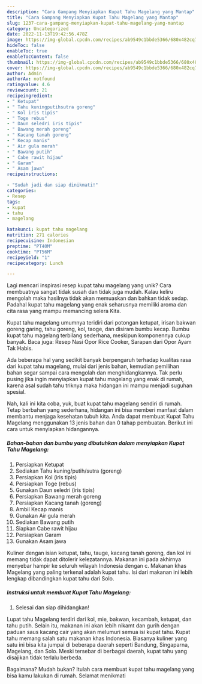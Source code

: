 ```yaml
---
description: "Cara Gampang Menyiapkan Kupat Tahu Magelang yang Mantap"
title: "Cara Gampang Menyiapkan Kupat Tahu Magelang yang Mantap"
slug: 1237-cara-gampang-menyiapkan-kupat-tahu-magelang-yang-mantap
category: Uncategorized
date: 2022-11-13T19:42:56.478Z
image: https://img-global.cpcdn.com/recipes/ab9549c1bbde5366/680x482cq70/kupat-tahu-magelang-foto-resep-utama.jpg
hideToc: false
enableToc: true
enableTocContent: false
thumbnail: https://img-global.cpcdn.com/recipes/ab9549c1bbde5366/680x482cq70/kupat-tahu-magelang-foto-resep-utama.jpg
cover: https://img-global.cpcdn.com/recipes/ab9549c1bbde5366/680x482cq70/kupat-tahu-magelang-foto-resep-utama.jpg
author: Admin
authorAv: notfound
ratingvalue: 4.6
reviewcount: 21
recipeingredient:
- " Ketupat"
- " Tahu kuningputihsutra goreng"
- " Kol iris tipis"
- " Toge rebus"
- " Daun seledri iris tipis"
- " Bawang merah goreng"
- " Kacang tanah goreng"
- " Kecap manis"
- " Air gula merah"
- " Bawang putih"
- " Cabe rawit hijau"
- " Garam"
- " Asam jawa"
recipeinstructions:

- "Sudah jadi dan siap dinikmati!"
categories:
- Resep
tags:
- kupat
- tahu
- magelang

katakunci: kupat tahu magelang 
nutrition: 271 calories
recipecuisine: Indonesian
preptime: "PT40M"
cooktime: "PT56M"
recipeyield: "1"
recipecategory: Lunch

---
```





Lagi mencari inspirasi resep kupat tahu magelang yang unik? Cara membuatnya sangat tidak susah dan tidak juga mudah. Kalau keliru mengolah maka hasilnya tidak akan memuaskan dan bahkan tidak sedap. Padahal kupat tahu magelang yang enak seharusnya memiliki aroma dan cita rasa yang mampu memancing selera Kita.





Kupat tahu magelang umumnya teridiri dari potongan ketupat, irisan bakwan goreng garing, tahu goreng, kol, taoge, dan disiram bumbu kecap. Bumbu kupat tahu magelang terbilang sederhana, meskipun komponennya cukup banyak. Baca juga: Resep Nasi Opor Rice Cooker, Sarapan dari Opor Ayam Tak Habis.

Ada beberapa hal yang sedikit banyak berpengaruh terhadap kualitas rasa dari kupat tahu magelang, mulai dari jenis bahan, kemudian pemilihan bahan segar sampai cara mengolah dan menghidangkannya. Tak perlu pusing jika ingin menyiapkan kupat tahu magelang yang enak di rumah, karena asal sudah tahu triknya maka hidangan ini mampu menjadi suguhan spesial.






Nah, kali ini kita coba, yuk, buat kupat tahu magelang sendiri di rumah. Tetap berbahan yang sederhana, hidangan ini bisa memberi manfaat dalam membantu menjaga kesehatan tubuh kita. Anda dapat membuat Kupat Tahu Magelang menggunakan 13 jenis bahan dan 0 tahap pembuatan. Berikut ini cara untuk menyiapkan hidangannya.

<!--inarticleads1-->

##### Bahan-bahan dan bumbu yang dibutuhkan dalam menyiapkan Kupat Tahu Magelang:

1. Persiapkan  Ketupat
1. Sediakan  Tahu kuning/putih/sutra (goreng)
1. Persiapkan  Kol (iris tipis)
1. Persiapkan  Toge (rebus)
1. Gunakan  Daun seledri (iris tipis)
1. Persiapkan  Bawang merah goreng
1. Persiapkan  Kacang tanah (goreng)
1. Ambil  Kecap manis
1. Gunakan  Air gula merah
1. Sediakan  Bawang putih
1. Siapkan  Cabe rawit hijau
1. Persiapkan  Garam
1. Gunakan  Asam jawa


Kuliner dengan isian ketupat, tahu, tauge, kacang tanah goreng, dan kol ini memang tidak dapat ditolerir kelezatannya. Makanan ini pada akhirnya menyebar hampir ke seluruh wilayah Indonesia dengan c. Makanan khas Magelang yang paling terkenal adalah kupat tahu. Isi dari makanan ini lebih lengkap dibandingkan kupat tahu dari Solo. 

<!--inarticleads2-->

##### Instruksi untuk membuat Kupat Tahu Magelang:


1. Selesai dan siap dihidangkan!

Lupat tahu Magelang terdiri dari kol, mie, bakwan, kecambah, ketupat, dan tahu putih. Selain itu, makanan ini akan lebih nikamt dan gurih dengan paduan saus kacang cair yang akan melumuri semua isi kupat tahu. Kupat tahu memang salah satu makanan khas Indonesia. Biasanya kuliner yang satu ini bisa kita jumpai di beberapa daerah seperti Bandung, Singaparna, Magelang, dan Solo. Meski tersebar di berbagai daerah, kupat tahu yang disajikan tidak terlalu berbeda. 

Bagaimana? Mudah bukan? Itulah cara membuat kupat tahu magelang yang bisa kamu lakukan di rumah. Selamat menikmati
